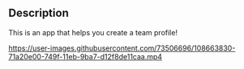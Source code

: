 ## Description
This is an app that helps you create a team profile!

https://user-images.githubusercontent.com/73506696/108663830-71a20e00-749f-11eb-9ba7-d12f8de11caa.mp4

